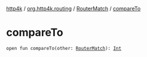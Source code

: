 [http4k](../../index.md) / [org.http4k.routing](../index.md) / [RouterMatch](index.md) / [compareTo](./compare-to.md)

# compareTo

`open fun compareTo(other: `[`RouterMatch`](index.md)`): `[`Int`](https://kotlinlang.org/api/latest/jvm/stdlib/kotlin/-int/index.html)